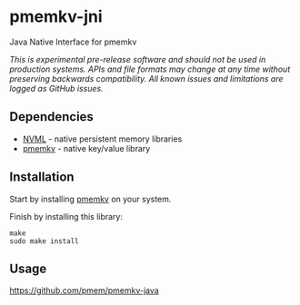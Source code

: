 # pmemkv-jni
Java Native Interface for pmemkv

*This is experimental pre-release software and should not be used in
production systems. APIs and file formats may change at any time without
preserving backwards compatibility. All known issues and limitations
are logged as GitHub issues.*

## Dependencies

* [NVML](https://github.com/pmem/nvml) - native persistent memory libraries
* [pmemkv](https://github.com/pmem/pmemkv) - native key/value library

## Installation

Start by installing [pmemkv](https://github.com/pmem/pmemkv/blob/master/INSTALLING.md) on your system.

Finish by installing this library:

```
make
sudo make install
```

## Usage

https://github.com/pmem/pmemkv-java
